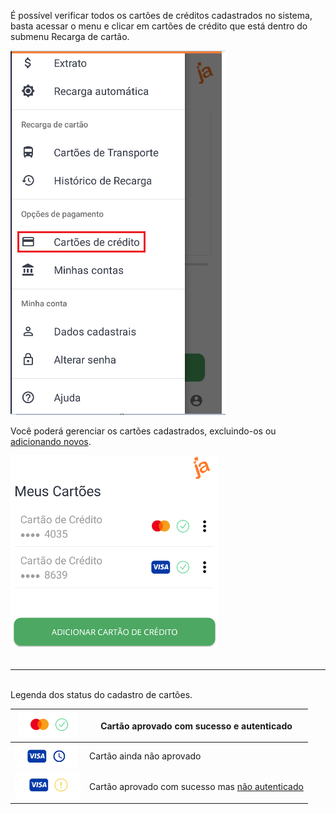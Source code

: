 É possível verificar todos os cartões de créditos cadastrados no sistema, basta acessar o menu e clicar em cartões de crédito que está dentro do submenu Recarga de cartão.

![image.png](/.attachments/image-7bda573b-8493-45f2-938c-82a5cf11da55.png)

Você poderá gerenciar os cartões cadastrados, excluindo-os ou [adicionando novos](/ABT-%2D-app-para-uso-no-transporte-público/5.-Cadastrando-um-cartão-de-Crédito).

![image.png](/.attachments/image-89470e4d-a3f7-4603-aa80-c4d7e93d3d75.png)<br><br>

---
<br>Legenda dos status do cadastro de cartões.


|![image.png](/.attachments/image-131cb5b8-1259-480f-808d-d7ed2290a4a5.png) |  Cartão aprovado com sucesso e autenticado|
|--|--|
|![image.png](/.attachments/image-75918892-ac17-46b8-b48e-7b724e4962e0.png) | Cartão ainda não aprovado |
| ![image.png](/.attachments/image-74eba109-b3c3-4798-b057-dfafec0201b4.png) | Cartão aprovado com sucesso mas [não autenticado](/ABT-%2D-app-para-uso-no-transporte-público/5.-Cadastrando-um-cartão-de-Crédito/5.1.-Validando-o-cartão-de-crédito-%2D-Ping-Value) |



